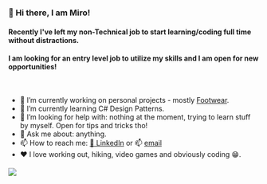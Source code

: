### 👋 Hi there, I am Miro!
#### Recently I've left my non-Technical job to start learning/coding full time without distractions. 
#### I am looking for an entry level job to utilize my skills and I am open for new opportunities!

<br>

* 🔭 I’m currently working on personal projects - mostly [Footwear](https://github.com/milyo001/Footwear).
* 🌱 I’m currently learning C# Design Patterns.
* 🤔 I’m looking for help with: nothing at the moment, trying to learn stuff by myself. Open for tips and tricks tho! 
* 💬 Ask me about: anything.
* 📫 How to reach me: [💼 LinkedIn](https://www.linkedin.com/in/miroslav-ilyovski-2ab573150) or 📫 [email](mailto:ilyovskim@gmail.com)
* ❤️ I love working out, hiking, video games and obviously coding :grin:.


#### ![](https://komarev.com/ghpvc/?username=milyo001&color=grey)
